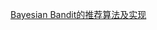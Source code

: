 
[Bayesian Bandit的推荐算法及实现](https://github.com/sampsonguo/blog/tree/master/papers/Bayesian_Bandit的推荐算法及实现_blog.pdf)

<br>
